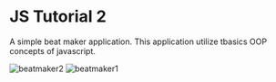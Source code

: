 # JS Tutorial 2
A simple beat maker application. This application utilize tbasics OOP concepts  of javascript. 

![beatmaker2](https://user-images.githubusercontent.com/42314281/118754394-8e30c500-b899-11eb-8221-0cb83c46afe6.PNG)
![beatmaker1](https://user-images.githubusercontent.com/42314281/118754396-8f61f200-b899-11eb-9eef-aec6545bf323.PNG)
